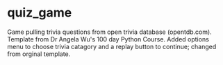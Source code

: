 # quiz_game

Game pulling trivia questions from open trivia database (opentdb.com). Template from Dr Angela Wu's 100 day Python Course.
Added options menu to choose trivia catagory and a replay button to continue; changed from orginal template.
